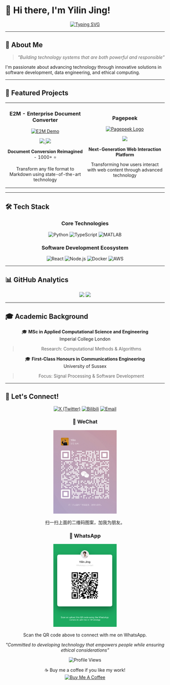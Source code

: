 # 👋 Hi there, I'm Yilin Jing! 

<div align="center">
  
[![Typing SVG](https://readme-typing-svg.demolab.com?font=Fira+Code&pause=1000&width=435&lines=Software+Engineer+%7C+Technology+Researcher;Building+innovative+solutions+%F0%9F%9A%80;Pushing+boundaries+in+technology+%F0%9F%9B%A1)](https://git.io/typing-svg)

</div>

---

## 🧠 About Me

> *"Building technology systems that are both powerful and responsible"*

I'm passionate about advancing technology through innovative solutions in software development, data engineering, and ethical computing. 

---

## 🔮 Featured Projects

<table>
<tr>
<td width="50%">
<h3 align="center">E2M - Enterprise Document Converter</h3>
<div align="center">
<a href="https://github.com/wisupai/e2m" target="_blank"><img src="https://avatars.githubusercontent.com/u/177441637?s=200&v=4" width="100" alt="E2M Demo"></a>
<p>
<a href="https://github.com/wisupai/e2m" target="_blank">
<img src="https://img.shields.io/badge/-Code-000000?style=flat-square&logo=github&logoColor=white">
</a>
<a href="https://e2m.wisup.ai" target="_blank">
<img src="https://img.shields.io/badge/-Demo-FF0000?style=flat-square&logo=youtube&logoColor=white">
</a>
</p>
<p><strong>Document Conversion Reimagined</strong> - 1000+ ⭐️</p>
<p>Transform any file format to Markdown using state-of-the-art technology</p>
</div>
</td>
<td width="50%">
<h3 align="center">Pagepeek</h3>
<div align="center">
<a href="https://pagepeek.ai" target="_blank"><img src="https://pbs.twimg.com/media/GbWMYNXWIAA0vhF.jpg" width="200" alt="Pagepeek Logo"></a>
<p>
<a href="https://pagepeek.ai" target="_blank">
<img src="https://img.shields.io/badge/-Website-0077B5?style=flat-square&logo=safari&logoColor=white">
</a>
</p>
<p><strong>Next-Generation Web Interaction Platform</strong></p>
<p>Transforming how users interact with web content through advanced technology</p>
</div>
</td>
</tr>
</table>

---

## 🛠️ Tech Stack

<div align="center">

### Core Technologies
![Python](https://img.shields.io/badge/Python-Expert-3776AB?style=for-the-badge&logo=python)
![TypeScript](https://img.shields.io/badge/TypeScript-Advanced-3178C6?style=for-the-badge&logo=typescript)
![MATLAB](https://img.shields.io/badge/MATLAB-Proficient-0076A8?style=for-the-badge&logo=mathworks)

### Software Development Ecosystem
![React](https://img.shields.io/badge/React-Expert-61DAFB?style=for-the-badge&logo=react)
![Node.js](https://img.shields.io/badge/Node.js-Advanced-339933?style=for-the-badge&logo=nodedotjs)
![Docker](https://img.shields.io/badge/Docker-Advanced-2496ED?style=for-the-badge&logo=docker)
![AWS](https://img.shields.io/badge/AWS-Proficient-232F3E?style=for-the-badge&logo=amazonaws)

</div>

---

## 📊 GitHub Analytics

<div align="center">
  <img height="180em" src="https://github-readme-stats.vercel.app/api?username=Jing-yilin&show_icons=true&theme=tokyonight"/>
  <img height="180em" src="https://github-readme-stats.vercel.app/api/top-langs/?username=Jing-yilin&layout=compact&theme=tokyonight"/>
</div>

---

## 🎓 Academic Background

<div align="center">

🎓 **MSc in Applied Computational Science and Engineering**  
Imperial College London
> Research: Computational Methods & Algorithms

🎓 **First-Class Honours in Communications Engineering**  
University of Sussex
> Focus: Signal Processing & Software Development

</div>

---

## 🤝 Let's Connect!

<div align="center">

[![X (Twitter)](https://img.shields.io/badge/X_(Twitter)-Follow-000000?style=for-the-badge&logo=x)](https://x.com/MrXXXZZZ666)
[![Bilibili](https://img.shields.io/badge/Bilibili-关注-00A1D6?style=for-the-badge&logo=bilibili)](https://space.bilibili.com/22831986)
[![Email](https://img.shields.io/badge/Email-Contact-red?style=for-the-badge&logo=gmail)](mailto:yilin.jing.ai@outlook.com)

### 📱 WeChat
<img src="WeChat.jpg" alt="WeChat QR Code" width="200"/>
<p>扫一扫上面的二维码图案，加我为朋友。</p>

### 📱 WhatsApp
<img src="WhatsApp.png" alt="WhatsApp QR Code" width="200"/>
<p>Scan the QR code above to connect with me on WhatsApp.</p>

*"Committed to developing technology that empowers people while ensuring ethical considerations"*

![Profile Views](https://komarev.com/ghpvc/?username=Jing-yilin&color=brightgreen)

<p align="center">
  ☕ Buy me a coffee if you like my work!
  <br>
  <a href="https://buymeacoffee.com/zarek" target="_blank">
    <img src="https://cdn.buymeacoffee.com/buttons/v2/default-yellow.png" alt="Buy Me A Coffee" width="150">
  </a>
</p>

</div>
